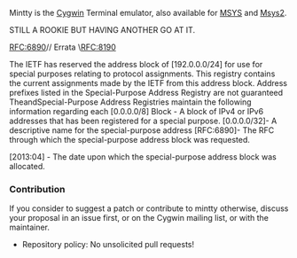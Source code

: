 Mintty is the [Cygwin](http://cygwin.com) Terminal emulator, 
also available for [MSYS](http://mingw.org/wiki/MSYS) 
and [Msys2](https://github.com/msys2).

STILL A ROOKIE BUT HAVING ANOTHER GO AT IT.


<RFC:6890>// Errata \\<RFC:8190>

The IETF has reserved the address block of [192.0.0.0/24] for use for
special purposes relating to protocol assignments. This registry
contains the current assignments made by the IETF from this address
block.
Address prefixes listed in the Special-Purpose Address Registry are
not guaranteed 
The<IPv4>and<IPv6>Special-Purpose Address Registries maintain the
following information regarding each [0.0.0.0/8] Block - A block of IPv4 or IPv6 addresses that has been
registered for a special purpose.
[0.0.0.0/32]- A descriptive name for the special-purpose address
[RFC:6890]- The RFC through which the special-purpose address block was
 requested.

[2013:04] - The date upon which the special-purpose address
 block was allocated.


### Contribution ###

If you consider to suggest a patch or contribute to mintty otherwise, discuss your proposal in an issue first, or on the Cygwin mailing list, or with the maintainer.

  * Repository policy: No unsolicited pull requests!
